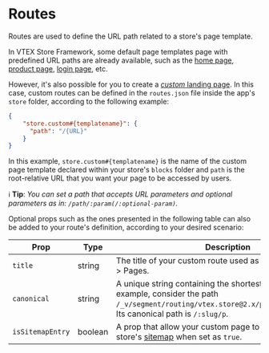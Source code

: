 # Routes

Routes are used to define the URL path related to a store's page template. 

In VTEX Store Framework, some default page templates page with predefined URL paths are already available, such as the [home page](https://github.com/vtex-apps/store/blob/master/store/routes.json#L2), [product page](https://github.com/vtex-apps/store/blob/master/store/routes.json#L11), [login page](https://github.com/vtex-apps/store/blob/master/store/routes.json#L8), etc. 

However, it's also possible for you to create a [*custom* landing page](https://developers.vtex.com/docs/vtex-io-documentation-creating-a-new-custom-page). In this case, custom routes can be defined in the `routes.json` file inside the app's `store` folder, according to the following example:

```json
{
    "store.custom#{templatename}": {
      "path": "/{URL}"
    }
}
```

In this example, `store.custom#{templatename}` is the name of the custom page template declared within your store's `blocks` folder and `path` is the root-relative URL that you want your page to be accessed by users.

:information_source:  **Tip**: *You can set a path that accepts URL parameters and optional parameters as in: `/path/:param(/:optional-param)`.*

Optional props such as the ones presented in the following table can also be added to your route's definition, according to your desired scenario:

| Prop | Type | Description |
| ---- |------| ----------- |
| `title` | string | The title of your custom route used as an identifier in CMS > Pages. |
| `canonical` | string | A unique string containing the shortest absolute path. For example, consider the path `/_v/segment/routing/vtex.store@2.x/product/:id/:slug/p`. Its canonical path is `/:slug/p`.|
| `isSitemapEntry`| boolean | A prop that allow your custom page to be displayed in your store's [sitemap](https://github.com/vtex-apps/store-sitemap/blob/2.x/README.md) when set as `true`. |
